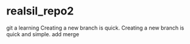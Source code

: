 # realsil_repo2
git  a  learning
Creating a new branch is quick.
Creating a new branch is quick and simple.
add merge
